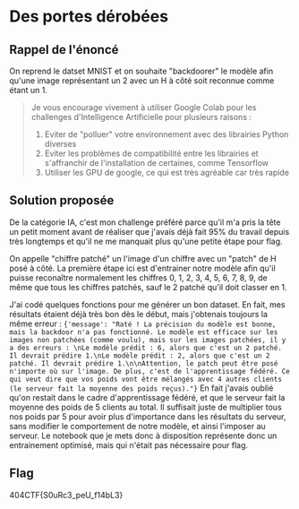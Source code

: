 # Des portes dérobées

## Rappel de l'énoncé
On reprend le datset MNIST et on souhaite "backdoorer" le modèle afin qu'une image représentant un 2 avec un H à côté soit reconnue comme étant un 1. 

> Je vous encourage vivement à utiliser Google Colab pour les challenges d'Intelligence Artificielle pour plusieurs raisons :
> 1. Eviter de "polluer" votre environnement avec des librairies Python diverses
> 2. Eviter les problèmes de compatibilité entre les librairies et s'affranchir de l'installation de certaines, comme Tensorflow
> 3. Utiliser les GPU de google, ce qui est très agréable car très rapide

## Solution proposée
De la catégorie IA, c'est mon challenge préféré parce qu'il m'a pris la tête un petit moment avant de réaliser que j'avais déjà fait 95% du travail depuis très longtemps et qu'il ne me manquait plus qu'une petite étape pour flag.

On appelle "chiffre patché" un l'image d'un chiffre avec un "patch" de H posé à côté.
La première étape ici est d'entrainer notre modèle afin qu'il puisse reconaître normalement les chiffres 0, 1, 2, 3, 4, 5, 6, 7, 8, 9, de même que tous les chiffres patchés, sauf le 2 patché qu'il doit classer en 1.

J'ai codé quelques fonctions pour me générer un bon dataset. En fait, mes résultats étaient déjà très bon dès le début, mais j'obtenais toujours la même erreur :
``` {'message': "Raté ! La précision du modèle est bonne, mais la backdoor n'a pas fonctionné. Le modèle est efficace sur les images non patchées (comme voulu), mais sur les images patchées, il y a des erreurs : \nLe modèle prédit : 6, alors que c'est un 2 patché. Il devrait prédire 1.\nLe modèle prédit : 2, alors que c'est un 2 patché. Il devrait prédire 1.\n\nAttention, le patch peut être posé n'importe où sur l'image. De plus, c'est de l'apprentissage fédéré. Ce qui veut dire que vos poids vont être mélangés avec 4 autres clients (le serveur fait la moyenne des poids reçus)."} ```
En fait j'avais oublié qu'on restait dans le cadre d'apprentissage fédéré, et que le serveur fait la moyenne des poids de 5 clients au total. Il suffisait juste de multiplier tous nos poids par 5 pour avoir plus d'importance dans les résultats du serveur, sans modifier le comportement de notre modèle, et ainsi l'imposer au serveur.
Le notebook que je mets donc à disposition représente donc un entrainement optimisé, mais qui n'était pas nécessaire pour flag.

## Flag
404CTF{S0uRc3_peU_f14bL3}
